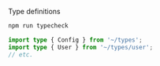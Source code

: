 Type definitions

```bash
npm run typecheck
```

```ts
import type { Config } from '~/types';
import type { User } from '~/types/user';
// etc.
```
